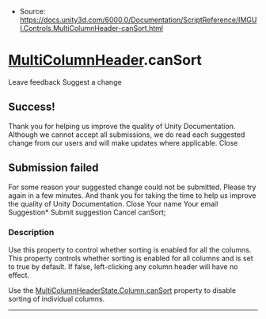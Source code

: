 * Source: https://docs.unity3d.com/6000.0/Documentation/ScriptReference/IMGUI.Controls.MultiColumnHeader-canSort.html

#  [MultiColumnHeader](https://docs.unity3d.com/6000.0/Documentation/ScriptReference/IMGUI.Controls.MultiColumnHeader.html).canSort
Leave feedback
Suggest a change
## Success!
Thank you for helping us improve the quality of Unity Documentation. Although we cannot accept all submissions, we do read each suggested change from our users and will make updates where applicable.
Close
## Submission failed
For some reason your suggested change could not be submitted. Please <a>try again</a> in a few minutes. And thank you for taking the time to help us improve the quality of Unity Documentation.
Close
Your name Your email Suggestion* Submit suggestion
Cancel
canSort; 
### Description
Use this property to control whether sorting is enabled for all the columns.
This property controls whether sorting is enabled for all columns and is set to true by default. If false, left-clicking any column header will have no effect.  
  
Use the [MultiColumnHeaderState.Column.canSort](https://docs.unity3d.com/6000.0/Documentation/ScriptReference/IMGUI.Controls.MultiColumnHeaderState.Column-canSort.html) property to disable sorting of individual columns.
* * *
